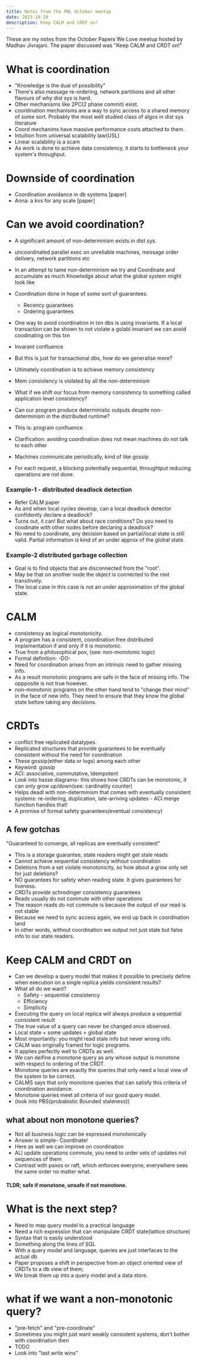 ```yaml
---
title: Notes from the PWL October meetup
date: 2023-10-19
description: Keep CALM and CRDT on!
---
```


These are my notes from the October Papers We Love meetup hosted by Madhav Jivrajani.
The paper discussed was "Keep CALM and CRDT on!"

# What is coordination

- "Knowledge is the dual of possibility"
- There's also message re-ordering, network partitions and all other flavours of why dist sys is hard.
- Other mechanisms like 2PC(2 phase commit) exist.
- coordination mechanisms are a way to sync access to a shared memory of some sort. Probably the most well studied class of algos in dist sys literature
- Coord mechanims have massive performance costs attached to them.
- Intuition from universal scalability law(USL)
- Linear scalability is a scam
- As work is done to achieve data consistency, it starts to bottleneck your system's throughput.

# Downside of coordination

- Coordination avoidance in db systems [paper]
- Anna: a kvs for any scale [paper]

# Can we avoid coordination?

- A significant amount of non-determinism exists in dist sys.
- uncoordinated parallel exec on unreliable machines, message order delivery, network partitions etc
- In an attempt to tame non-determinism we try and Coordinate and accumulate as much Knowledge about what the global system might look like
- Coordination done in hope of some sort of guarantees.

  - Recency guarantees
  - Ordering guarantees

- One way to avoid coordination in txn dbs is using invariants. If a local transaction can be shown to not violate a golabl invariant we can avoid coodinating on this txn
- Invarant confluence
- But this is just for transactional dbs, how do we generalise more?
- Ultimately coordination is to achieve memory consistency
- Mem consistency is violated by all the non-determinism
- What if we shift our focus from memory consistency to something called application level consistency?
- Can our program produce deterministic outputs despite non-determinism in the distributed runtime?
- This is: program confluence
- Clarification: avoiding coordination does not mean machines do not talk to each other
- Machines communicate periodically, kind of like gossip
- For each request, a blocking potentially sequential, throughtput reducing operations are not done.

### Example-1 - distributed deadlock detection

- Refer CALM paper
- As and when local cycles develop, can a local deadlock detector confidently declare a deadlock?
- Turns out, it can! But what about race conditions? Do you need to coodinate with other nodes before declaring a deadlock?
- No need to coordinate, any decision based on partial/local state is still valid. Partial information is kind of an under approx of the global state.

### Example-2 distributed garbage collection

- Goal is to find objects that are disconnected from the "root".
- May be that on another node the object is connected to the root transitively.
- The local case in this case is not an under approximation of the global state.

# CALM

- consistency as logical monotonicity.
- A program has a consistent, coordination free distributed implementation if and only if it is monotonic.
- True from a philosophical pov, (see: non-monotonic logic)
- Formal definition: -DO-
- Need for coordination arises from an intrinsic need to gather missing info.
- As a result monotonic programs are safe in the face of missing info. The oppposite is not true however.
- non-monotonic programs on the other hand tend to "change their mind" in the face of new info. They need to ensure that they know the global state before taking any decisions.

# CRDTs

- conflict free replicated datatypes.
- Replicated structures that provide guarantees to be eventually consistent without the need for coordination
- These gossip(either data or logs) among each other
- Keyword: gossip
- ACI: associative, commutative, Idempotent
- Look into hasse diagrams- this shows how CRDTs can be monotonic, it can only grow up/down(see: cardinality counter)
- Helps deadl with non-determinism that comes with eventually consistent systems: re-ordering, duplication, late-arriving updates - ACI merge function handles that!
- A promise of formal safety guarantees(eventual consistency)

## A few gotchas

"Guaranteed to converge, all replicas are eventually consistent"

- This is a storage guarantee, state readers might get stale reads
- Cannot achieve sequential consistency without coordination
- Deletions from a set violate monotonicity, so how about a grow only set for just deletions?
- NO guarantees for safety when reading state. It gives guarantees for liveness.
- CRDTs provide schrodinger consistency guarantees
- Reads usually do not commute with other operations
- The reason reads do not commute is because the output of our read is not stable
- Because we need to sync access again, we end up back in coordination land
- In other words, without coordination we output not just stale but false info to our state readers.

# Keep CALM and CRDT on

- Can we develop a query model that makes it possible to precisely define when execution on a single replica yields consistent results?
- What all do we want?
  - Safety - sequential consistency
  - Efficiency
  - Simplicity
- Executing the query on local replica will always produce a sequential consistent result
- The true value of a query can never be changed once observed.
- Local state + some updates = global state
- Most importantly: you might read stale info but never wrong info.
- CALM was originally framed for logic programs.
- It applies perfectly well to CRDTs as well.
- We can deifine a monotone query as any whose output is monotone with respect to ordering of the CRDT.
- Monotone queries are exactly the queries that only need a local view of the system to be correct.
- CALMS says that only monotone queries that can satisfy this criteria of coordination avoidance.
- Monotone queries meet all criteria of our good query model.
- (look into PBS{probabistic Bounded staleness})

## what about non monotone queries?

- Not all business logic can be expressed monotonically
- Answer is simple- Coordinate!
- Here as well we can improve on coordination
- ALl update operations commute, you need to order sets of updates not sequences of them
- Contrast with paxos or raft, which enforces everyone, everywhere sees the same order no matter what.

#### TLDR; safe if monotone, unsafe if not monotone.

# What is the next step?

- Need to map query model to a practical language
- Need a rich expression that can manipulate CRDT state(lattice structure)
- Syntax that is easily understood
- Something along the lines of SQL
- With a query model and language, queries are just interfaces to the actual db
- Paper proposes a shift in perspective from an object oriented view of CRDTs to a db view of them;
- We break them up into a query model and a data store.

# what if we want a non-monotonic query?

- "pre-fetch" and "pre-coordinate"
- Sometimes you might just want weakly consistent systems, don't bother with coordination then
- TODO
- Look into "last write wins"
